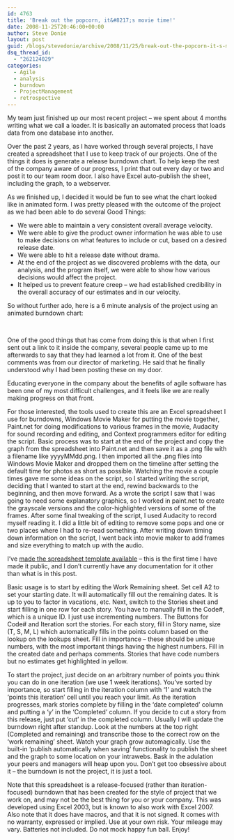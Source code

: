 ```yaml
---
id: 4763
title: 'Break out the popcorn, it&#8217;s movie time!'
date: 2008-11-25T20:46:00+00:00
author: Steve Donie
layout: post
guid: /blogs/stevedonie/archive/2008/11/25/break-out-the-popcorn-it-s-movie-time.aspx
dsq_thread_id:
  - "262124029"
categories:
  - Agile
  - analysis
  - burndown
  - ProjectManagement
  - retrospective
---
```

My team just finished up our most recent project &#8211; we spent about 4 months writing what we call a loader. It is basically an automated process that loads data from one database into another.

Over the past 2 years, as I have worked through several projects, I have created a spreadsheet that I use to keep track of our projects. One of the things it does is generate a release burndown chart. To help keep the rest of the company aware of our progress, I print that out every day or two and post it to our team room door. I also have Excel auto-publish the sheet, including the graph, to a webserver.

As we finished up, I decided it would be fun to see what the chart looked like in animated form. I was pretty pleased with the outcome of the project as we had been able to do several Good Things:

  * We were able to maintain a very consistent overall average velocity.
  * We were able to give the product owner information he was able to use to make decisions on what features to include or cut, based on a desired release date.
  * We were able to hit a release date without drama.
  * At the end of the project as we discovered problems with the data, our analysis, and the program itself, we were able to show how various decisions would affect the project.
  * It helped us to prevent feature creep &#8211; we had established credibility in the overall accuracy of our estimates and in our velocity.

So without further ado, here is a 6 minute analysis of the project using an animated burndown chart:



&nbsp;

One of the good things that has come from doing this is that when I first sent out a link to it inside the company, several people came up to me afterwards to say that they had learned a lot from it. One of the best comments was from our director of marketing. He said that he finally understood why I had been posting these on my door.

Educating everyone in the company about the benefits of agile software has been one of my most difficult challenges, and it feels like we are really making progress on that front.

For those interested, the tools used to create this are an Excel spreadsheet I use for burndowns, Windows Movie Maker for putting the movie together, Paint.net for doing modifications to various frames in the movie, Audacity for sound recording and editing, and Context programmers editor for editing the script. Basic process was to start at the end of the project and copy the graph from the spreadsheet into Paint.net and then save it as a .png file with a filename like yyyyMMdd.png. I then imported all the .png files into Windows Movie Maker and dropped them on the timeline after setting the default time for photos as short as possible. Watching the movie a couple times gave me some ideas on the script, so I started writing the script, deciding that I wanted to start at the end, rewind backwards to the beginning, and then move forward. As a wrote the script I saw that I was going to need some explanatory graphics, so I worked in paint.net to create the grayscale versions and the color-highlighted versions of some of the frames. After some final tweaking of the script, I used Audacity to record myself reading it. I did a little bit of editing to remove some pops and one or two places where I had to re-read something. After writing down timing down information on the script, I went back into movie maker to add frames and size everything to match up with the audio.

I&#8217;ve <a href="//lostechies.com/stevedonie/files/2011/03/Drillinginfo-Burndown-Template.xls" target="_blank">made the spreadsheet template available</a> &#8211; this is the first time I have made it public, and I don&#8217;t currently have any documentation for it other than what is in this post.

Basic usage is to start by editing the Work Remaining sheet. Set cell A2 to set your starting date. It will automatically fill out the remaining dates. It is up to you to factor in vacations, etc. Next, switch to the Stories sheet and start filling in one row for each story. You have to manually fill in the Code#, which is a unique ID. I just use incrementing numbers. The Buttons for Code# and Iteration sort the stories. For each story, fill in Story name, size (T, S, M, L) which automatically fills in the points column based on the lookup on the lookups sheet. Fill in importance &#8211; these should be unique numbers, with the most important things having the highest numbers. Fill in the created date and perhaps comments. Stories that have code numbers but no estimates get highlighted in yellow.

To start the project, just decide on an arbitrary number of points you think you can do in one iteration (we use 1 week iterations). You&#8217;ve sorted by importance, so start filling in the iteration column with &#8216;1&#8217; and watch the &#8216;points this iteration&#8217; cell until you reach your limit. As the iteration progresses, mark stories complete by filling in the &#8216;date completed&#8217; column and putting a &#8216;y&#8217; in the &#8216;Completed&#8217; column. If you decide to cut a story from this release, just put &#8216;cut&#8217; in the completed column. Usually I will update the burndown right after standup. Look at the numbers at the top right (Completed and remaining) and transcribe those to the correct row on the &#8216;work remaining&#8217; sheet. Watch your graph grow automagically. Use the built-in &#8216;publish automatically when saving&#8217; functionality to publish the sheet and the graph to some location on your intrawebs. Bask in the adulation your peers and managers will heap upon you. Don&#8217;t get too obsessive about it &#8211; the burndown is not the project, it is just a tool.

Note that this spreadsheet is a release-focused (rather than iteration-focused) burndown that has been created for the style of project that we work on, and may not be the best thing for you or your company. This was developed using Excel 2003, but is known to also work with Excel 2007. Also note that it does have macros, and that it is not signed. It comes with no warranty, expressed or implied. Use at your own risk. Your mileage may vary. Batteries not included. Do not mock happy fun ball. Enjoy!